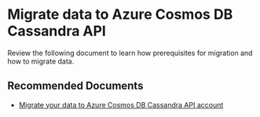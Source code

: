 <properties
	pageTitle="Migrate data to Azure Cosmos DB Cassandra API"
	description="Cassandra migration"
	service="microsoft.documentdb"
	resource="databaseAccounts"
	authors="balaks"
	ms.author="balaks"
	selfHelpType="generic"
	supportTopicIds="32615108"
	resourceTags=""
	productPesIds="15585"
	cloudEnvironments="public"
	articleId="cosmosdb-cassandra-migration"
/>
# Migrate data to Azure Cosmos DB Cassandra API

Review the following document to learn how prerequisites for migration and how to migrate data.




## **Recommended Documents**
* [Migrate your data to Azure Cosmos DB Cassandra API account](https://docs.microsoft.com/azure/cosmos-db/cassandra-import-data)
